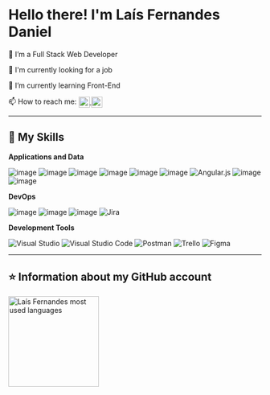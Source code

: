 <h1>Hello there! I'm Laís Fernandes Daniel</h1>
<p>🔭 I’m a Full Stack Web Developer</p>
<p>💼 I'm currently looking for a job</p>
<p>🌱 I’m currently learning Front-End</p>
<p>📫 How to reach me:
  <a href="https://www.linkedin.com/in/laisfd/?locale=en_US" target="_blank">
   <img align="center" height="22" alt="linkedin" src="https://img.shields.io/badge/Lais&nbsp;Fernandes-0077B5?style=for-the-badge&logo=linkedin&logoColor=white"/>
  </a>
  <a href="mailto: laisfd@hotmail.com" target="_blank">
    <img align="center" height="22" alt="gmail" src="https://img.shields.io/badge/laisfd@hotmail.com-D14836?style=for-the-badge&logo=gmail&logoColor=white"/>
  </a>
</p>

----

## 🚀 My Skills

**Applications and Data**
  
  ![image](	https://img.shields.io/badge/.NET-5C2D91?style=for-the-badge&logo=.net&logoColor=white)
  ![image](https://img.shields.io/badge/C%23-239120?style=for-the-badge&logo=c-sharp&logoColor=white)
  ![image](https://img.shields.io/badge/Java-ED8B00?style=for-the-badge&logo=java&logoColor=white)
  ![image](https://img.shields.io/badge/JavaScript-323330?style=for-the-badge&logo=javascript&logoColor=F7DF1)
  ![image](https://img.shields.io/badge/HTML5-E34F26?style=for-the-badge&logo=html5&logoColor=white)
  ![image](https://img.shields.io/badge/CSS-239120?&style=for-the-badge&logo=css3&logoColor=white)
  ![Angular.js](https://img.shields.io/badge/angular.js-%23E23237.svg?style=for-the-badge&logo=angularjs&logoColor=white)
  ![image](https://img.shields.io/badge/Bootstrap-563D7C?style=for-the-badge&logo=bootstrap&logoColor=white)
  ![image](https://img.shields.io/badge/Microsoft_SQL_Server-CC2927?style=for-the-badge&logo=microsoft-sql-server&logoColor=white)

**DevOps**

  ![image](https://img.shields.io/badge/Git-E34F26?style=for-the-badge&logo=git&logoColor=white)
  ![image](https://img.shields.io/badge/GitHub-100000?style=for-the-badge&logo=github&logoColor=white)
  ![image](https://img.shields.io/badge/Jenkins-D33833?style=for-the-badge&logo=jenkins&logoColor=white)
  ![Jira](https://img.shields.io/badge/jira-%230A0FFF.svg?style=for-the-badge&logo=jira&logoColor=white)

**Development Tools**
 
  ![Visual Studio](https://img.shields.io/badge/Visual%20Studio-5C2D91.svg?style=for-the-badge&logo=visual-studio&logoColor=white)
  ![Visual Studio Code](https://img.shields.io/badge/Visual%20Studio%20Code-0078d7.svg?style=for-the-badge&logo=visual-studio-code&logoColor=white)
  ![Postman](https://img.shields.io/badge/Postman-FF6C37?style=for-the-badge&logo=postman&logoColor=white)
  ![Trello](https://img.shields.io/badge/Trello-%23026AA7.svg?style=for-the-badge&logo=Trello&logoColor=white)
  ![Figma](https://img.shields.io/badge/figma-%23F24E1E.svg?style=for-the-badge&logo=figma&logoColor=white)
  
----
## ⭐ Information about my GitHub account
<img height="180em" alt="Laís Fernandes most used languages" src="https://github-readme-stats.vercel.app/api/top-langs/?username=laisferdan&layout=compact&theme=react"/>
